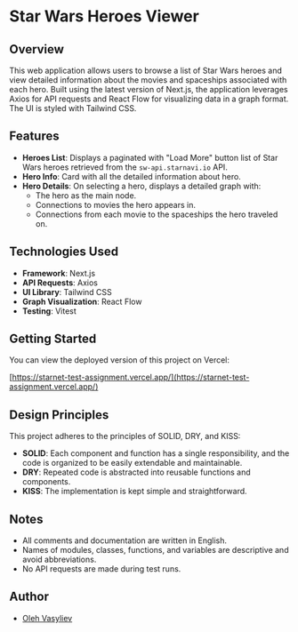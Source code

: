 # Star Wars Heroes Viewer

## Overview

This web application allows users to browse a list of Star Wars heroes and view detailed information about the movies and spaceships associated with each hero. Built using the latest version of Next.js, the application leverages Axios for API requests and React Flow for visualizing data in a graph format. The UI is styled with Tailwind CSS.

## Features

- **Heroes List**: Displays a paginated with "Load More" button list of Star Wars heroes retrieved from the `sw-api.starnavi.io` API.
- **Hero Info**: Card with all the detailed information about hero.
- **Hero Details**: On selecting a hero, displays a detailed graph with:
  - The hero as the main node.
  - Connections to movies the hero appears in.
  - Connections from each movie to the spaceships the hero traveled on.

## Technologies Used

- **Framework**: Next.js
- **API Requests**: Axios
- **UI Library**: Tailwind CSS
- **Graph Visualization**: React Flow
- **Testing**: Vitest

## Getting Started

You can view the deployed version of this project on Vercel:

[https://starnet-test-assignment.vercel.app/](https://starnet-test-assignment.vercel.app/)

## Design Principles

This project adheres to the principles of SOLID, DRY, and KISS:

- **SOLID**: Each component and function has a single responsibility, and the code is organized to be easily extendable and maintainable.
- **DRY**: Repeated code is abstracted into reusable functions and components.
- **KISS**: The implementation is kept simple and straightforward.

## Notes

- All comments and documentation are written in English.
- Names of modules, classes, functions, and variables are descriptive and avoid abbreviations.
- No API requests are made during test runs.

## Author

- [Oleh Vasyliev](https://github.com/olehpetrovasyliev)
